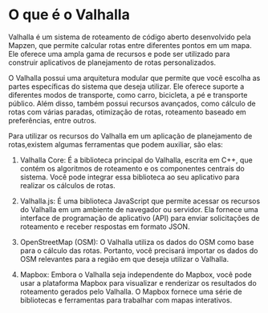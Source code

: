 # O que é o Valhalla

Valhalla é um sistema de roteamento de código aberto desenvolvido pela Mapzen, que permite calcular rotas entre diferentes pontos em um mapa. Ele oferece uma ampla gama de recursos e pode ser utilizado para construir aplicativos de planejamento de rotas personalizados.

O Valhalla possui uma arquitetura modular que permite que você escolha as partes específicas do sistema que deseja utilizar. Ele oferece suporte a diferentes modos de transporte, como carro, bicicleta, a pé e transporte público. Além disso, também possui recursos avançados, como cálculo de rotas com várias paradas, otimização de rotas, roteamento baseado em preferências, entre outros.

Para utilizar os recursos do Valhalla em um aplicação de planejamento de rotas,existem algumas ferramentas que podem auxiliar, são elas:

1. Valhalla Core: É a biblioteca principal do Valhalla, escrita em C++, que contém os algoritmos de roteamento e os componentes centrais do sistema. Você pode integrar essa biblioteca ao seu aplicativo para realizar os cálculos de rotas.

2. Valhalla.js: É uma biblioteca JavaScript que permite acessar os recursos do Valhalla em um ambiente de navegador ou servidor. Ela fornece uma interface de programação de aplicativo (API) para enviar solicitações de roteamento e receber respostas em formato JSON.

3. OpenStreetMap (OSM): O Valhalla utiliza os dados do OSM como base para o cálculo das rotas. Portanto, você precisará importar os dados do OSM relevantes para a região em que deseja utilizar o Valhalla.

4. Mapbox: Embora o Valhalla seja independente do Mapbox, você pode usar a plataforma Mapbox para visualizar e renderizar os resultados do roteamento gerados pelo Valhalla. O Mapbox fornece uma série de bibliotecas e ferramentas para trabalhar com mapas interativos.
